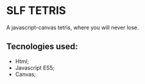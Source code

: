 # SLF TETRIS
A javascript-canvas tetris, where you will never lose.

## Tecnologies used:

* Html;
* Javascript ES5;
* Canvas;
